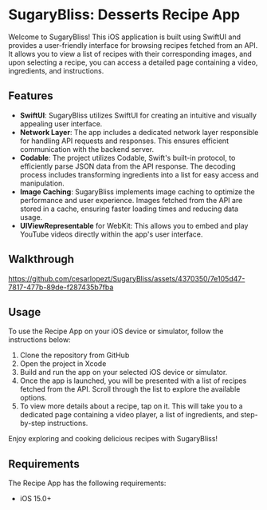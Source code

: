 # SugaryBliss: Desserts Recipe App
Welcome to SugaryBliss! This iOS application is built using SwiftUI and provides a user-friendly 
interface for browsing recipes fetched from an API. It allows you to view a list of recipes with 
their corresponding images, and upon selecting a recipe, you can access a detailed page 
containing a video, ingredients, and instructions.

## Features
* **SwiftUI**: SugaryBliss utilizes SwiftUI for creating an intuitive and visually appealing user interface.
* **Network Layer**: The app includes a dedicated network layer responsible for handling API requests and responses. 
This ensures efficient communication with the backend server.
* **Codable**: The project utilizes Codable, Swift's built-in protocol, to efficiently parse JSON data from the 
API response. The decoding process includes transforming ingredients into a list for easy access and manipulation.
* **Image Caching**: SugaryBliss implements image caching to optimize the performance and user experience. Images fetched 
from the API are stored in a cache, ensuring faster loading times and reducing data usage.
* **UIViewRepresentable** for WebKit: This allows you to embed and play YouTube videos directly within the app's user interface.

## Walkthrough
https://github.com/cesarlopezt/SugaryBliss/assets/4370350/7e105d47-7817-477b-89de-f287435b7fba


## Usage
To use the Recipe App on your iOS device or simulator, follow the instructions below:

1. Clone the repository from GitHub
2. Open the project in Xcode
3. Build and run the app on your selected iOS device or simulator.
4. Once the app is launched, you will be presented with a list of recipes fetched from the API. Scroll through the list to explore the available options.
5. To view more details about a recipe, tap on it. This will take you to a dedicated page containing a video player, a list of ingredients, and step-by-step instructions.

Enjoy exploring and cooking delicious recipes with SugaryBliss!

## Requirements
The Recipe App has the following requirements:
* iOS 15.0+
